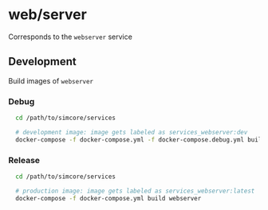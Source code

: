 # web/server

Corresponds to the ```webserver``` service

## Development

Build images of ```webserver```

### Debug

```bash
  cd /path/to/simcore/services

  # development image: image gets labeled as services_webserver:dev
  docker-compose -f docker-compose.yml -f docker-compose.debug.yml build webserver
```

### Release

```bash
  cd /path/to/simcore/services

  # production image: image gets labeled as services_webserver:latest
  docker-compose -f docker-compose.yml build webserver
```
